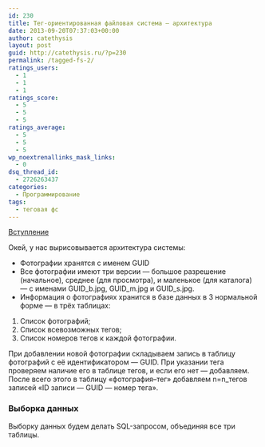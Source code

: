```yaml
---
id: 230
title: Тег-ориентированная файловая система — архитектура
date: 2013-09-20T07:37:03+00:00
author: catethysis
layout: post
guid: http://catethysis.ru/?p=230
permalink: /tagged-fs-2/
ratings_users:
  - 1
  - 1
  - 1
ratings_score:
  - 5
  - 5
  - 5
ratings_average:
  - 5
  - 5
  - 5
wp_noextrenallinks_mask_links:
  - 0
dsq_thread_id:
  - 2726263437
categories:
  - Программирование
tags:
  - теговая фс
---
```

[Вступление](http://catethysis.ru/?p=228 "Тег-ориентированная файловая система")

Окей, у нас вырисовывается архитектура системы:

  * Фотографии хранятся с именем GUID
  * Все фотографии имеют три версии &#8212; большое разрешение (начальное), среднее (для просмотра), и маленькое (для каталога) &#8212; с именами GUID\_b.jpg, GUID\_m.jpg и GUID_s.jpg.
  * Информация о фотографиях хранится в базе данных в 3 нормальной форме &#8212; в трёх таблицах:

  1. Список фотографий;
  2. Список всевозможных тегов;
  3. Список номеров тегов к каждой фотографии.

При добавлении новой фотографии складываем запись в таблицу фотографий с её идентификатором — GUID. При указании тега проверяем наличие его в таблице тегов, и если его нет — добавляем. После всего этого в таблицу &#171;фотография–тег&#187; добавляем n=n_тегов записей &#171;ID записи — GUID — номер тега&#187;.

### Выборка данных

Выборку данных будем делать SQL-запросом, объединяя все три таблицы.